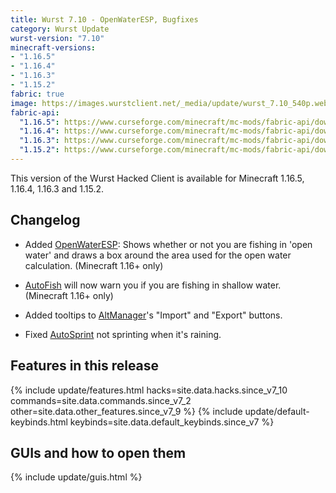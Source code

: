 ```yaml
---
title: Wurst 7.10 - OpenWaterESP, Bugfixes
category: Wurst Update
wurst-version: "7.10"
minecraft-versions:
- "1.16.5"
- "1.16.4"
- "1.16.3"
- "1.15.2"
fabric: true
image: https://images.wurstclient.net/_media/update/wurst_7.10_540p.webp
fabric-api:
  "1.16.5": https://www.curseforge.com/minecraft/mc-mods/fabric-api/download/3159126
  "1.16.4": https://www.curseforge.com/minecraft/mc-mods/fabric-api/download/3159126
  "1.16.3": https://www.curseforge.com/minecraft/mc-mods/fabric-api/download/3097415
  "1.15.2": https://www.curseforge.com/minecraft/mc-mods/fabric-api/download/3147516
---
```

This version of the Wurst Hacked Client is available for Minecraft 1.16.5, 1.16.4, 1.16.3 and 1.15.2.

## Changelog

- Added [OpenWaterESP](https://wurst.wiki/openwateresp): Shows whether or not you are fishing in 'open water' and draws a box around the area used for the open water calculation. (Minecraft 1.16+ only)

- [AutoFish](https://wurst.wiki/autofish) will now warn you if you are fishing in shallow water. (Minecraft 1.16+ only)

- Added tooltips to [AltManager](https://wurst.wiki/altmanager)'s "Import" and "Export" buttons.

- Fixed [AutoSprint](https://wurst.wiki/autosprint) not sprinting when it's raining.

## Features in this release

{% include update/features.html hacks=site.data.hacks.since_v7_10 commands=site.data.commands.since_v7_2 other=site.data.other_features.since_v7_9 %}
{% include update/default-keybinds.html keybinds=site.data.default_keybinds.since_v7 %}

## GUIs and how to open them

{% include update/guis.html %}
